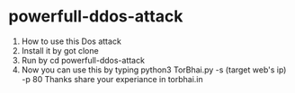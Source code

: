 # powerfull-ddos-attack
1. How to use this Dos attack 
2. Install it by got clone
3. Run by cd powerfull-ddos-attack
4. Now you can use this by typing
python3 TorBhai.py -s (target web's ip) -p 80
Thanks share your experiance in torbhai.in


